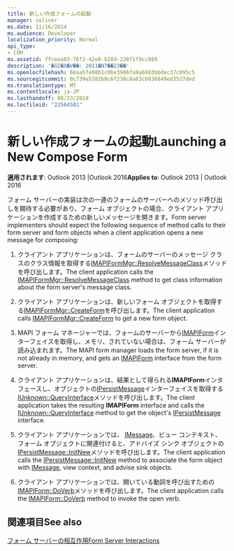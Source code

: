 ```yaml
---
title: 新しい作成フォームの起動
manager: soliver
ms.date: 11/16/2014
ms.audience: Developer
localization_priority: Normal
api_type:
- COM
ms.assetid: ffceaa03-76f2-42e0-b28d-226f1f9cc889
description: '�ŏI�X�V��: 2011�N7��23��'
ms.openlocfilehash: 66aa5fe08b1c0be3906fa9a0483bbdec37c095c5
ms.sourcegitcommit: 0cf39e5382b8c6f236c8a63c6036849ed3527ded
ms.translationtype: MT
ms.contentlocale: ja-JP
ms.lasthandoff: 08/23/2018
ms.locfileid: "22564501"
---
```

# <a name="launching-a-new-compose-form"></a><span data-ttu-id="d1d97-103">新しい作成フォームの起動</span><span class="sxs-lookup"><span data-stu-id="d1d97-103">Launching a New Compose Form</span></span>

  
  
<span data-ttu-id="d1d97-104">**適用されます**: Outlook 2013 |Outlook 2016</span><span class="sxs-lookup"><span data-stu-id="d1d97-104">**Applies to**: Outlook 2013 | Outlook 2016</span></span> 
  
<span data-ttu-id="d1d97-105">フォーム サーバーの実装は次の一連のフォームのサーバーへのメソッド呼び出しを期待する必要があり、フォーム オブジェクトの場合、クライアント アプリケーションを作成するための新しいメッセージを開きます。</span><span class="sxs-lookup"><span data-stu-id="d1d97-105">Form server implementers should expect the following sequence of method calls to their form server and form objects when a client application opens a new message for composing:</span></span>
  
1. <span data-ttu-id="d1d97-106">クライアント アプリケーションは、フォームのサーバーのメッセージ クラスのクラス情報を取得する[IMAPIFormMgr::ResolveMessageClass](imapiformmgr-resolvemessageclass.md)メソッドを呼び出します。</span><span class="sxs-lookup"><span data-stu-id="d1d97-106">The client application calls the [IMAPIFormMgr::ResolveMessageClass](imapiformmgr-resolvemessageclass.md) method to get class information about the form server's message class.</span></span> 
    
2. <span data-ttu-id="d1d97-107">クライアント アプリケーションは、新しいフォーム オブジェクトを取得する[IMAPIFormMgr::CreateForm](imapiformmgr-createform.md)を呼び出します。</span><span class="sxs-lookup"><span data-stu-id="d1d97-107">The client application calls [IMAPIFormMgr::CreateForm](imapiformmgr-createform.md) to get a new form object.</span></span> 
    
3. <span data-ttu-id="d1d97-108">MAPI フォーム マネージャーでは、フォームのサーバーから[IMAPIForm](imapiformiunknown.md)インターフェイスを取得し、メモリ、されていない場合は、フォーム サーバーが読み込まれます。</span><span class="sxs-lookup"><span data-stu-id="d1d97-108">The MAPI form manager loads the form server, if it is not already in memory, and gets an [IMAPIForm](imapiformiunknown.md) interface from the form server.</span></span> 
    
4. <span data-ttu-id="d1d97-109">クライアント アプリケーションは、結果として得られる**IMAPIForm**インタ フェースし、オブジェクトの[IPersistMessage](ipersistmessageiunknown.md)インターフェイスを取得する[IUnknown::QueryInterface](http://msdn.microsoft.com/library/54d5ff80-18db-43f2-b636-f93ac053146d%28Office.15%29.aspx)メソッドを呼び出します。</span><span class="sxs-lookup"><span data-stu-id="d1d97-109">The client application takes the resulting **IMAPIForm** interface and calls the [IUnknown::QueryInterface](http://msdn.microsoft.com/library/54d5ff80-18db-43f2-b636-f93ac053146d%28Office.15%29.aspx) method to get the object's [IPersistMessage](ipersistmessageiunknown.md) interface.</span></span> 
    
5. <span data-ttu-id="d1d97-110">クライアント アプリケーションでは、 [IMessage](imessageimapiprop.md)、ビュー コンテキスト、フォーム オブジェクトに関連付けると、アドバイズ シンク オブジェクトの[IPersistMessage::InitNew](ipersistmessage-initnew.md)メソッドを呼び出します。</span><span class="sxs-lookup"><span data-stu-id="d1d97-110">The client application calls the [IPersistMessage::InitNew](ipersistmessage-initnew.md) method to associate the form object with [IMessage](imessageimapiprop.md), view context, and advise sink objects.</span></span>
    
6. <span data-ttu-id="d1d97-111">クライアント アプリケーションでは、開いている動詞を呼び出すための[IMAPIForm::DoVerb](imapiform-doverb.md)メソッドを呼び出します。</span><span class="sxs-lookup"><span data-stu-id="d1d97-111">The client application calls the [IMAPIForm::DoVerb](imapiform-doverb.md) method to invoke the open verb.</span></span> 
    
## <a name="see-also"></a><span data-ttu-id="d1d97-112">関連項目</span><span class="sxs-lookup"><span data-stu-id="d1d97-112">See also</span></span>



[<span data-ttu-id="d1d97-113">フォーム サーバーの相互作用</span><span class="sxs-lookup"><span data-stu-id="d1d97-113">Form Server Interactions</span></span>](form-server-interactions.md)

